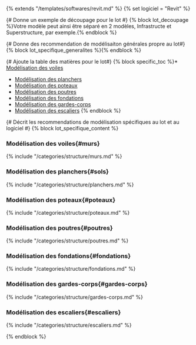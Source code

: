 {% extends "/templates/softwares/revit.md" %}
{% set logiciel = "Revit" %}

{# Donne un exemple de découpage pour le lot #}
{% block lot_decoupage %}Votre modèle peut ainsi être séparé en 2 modèles, Infrastructe et Superstructure, par exemple.{% endblock %}

{# Donne des recommendation de modélisaiton générales propre au lot#}
{% block lot_specifique_generalites %}{% endblock %}

{# Ajoute la table des matières pour le lot#}
{% block specific_toc %}* [Modélisation des voiles](#murs)
* [Modélisation des planchers](#sols)
* [Modélisation des poteaux](#poteaux)
* [Modélisation des poutres](#poutres)
* [Modélisation des fondations](#fondations)
* [Modélisation des gardes-corps](#gardes-corps)
* [Modélisation des escaliers](#escaliers)
{% endblock %}

{# Décrit les recommendations de modélisation spécifiques au lot et au logiciel #}
{% block lot_specifique_content %}

### Modélisation des voiles{#murs}

{% include "/categories/structure/murs.md"  %}

### Modélisation des planchers{#sols}

{% include "/categories/structure/planchers.md"  %}

### Modélisation des poteaux{#poteaux}

{% include "/categories/structure/poteaux.md"  %}

### Modélisation des poutres{#poutres}

{% include "/categories/structure/poutres.md"  %}

### Modélisation des fondations{#fondations}

{% include "/categories/structure/fondations.md"  %}

### Modélisation des gardes-corps{#gardes-corps}

{% include "/categories/structure/gardes-corps.md"  %}

### Modélisation des escaliers{#escaliers}

{% include "/categories/structure/escaliers.md"  %}

{% endblock %}